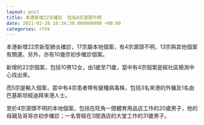 ```yaml
---
layout: post
title: 本港新增22宗確診　包括4宗源頭不明
date: 2021-02-28 16:34:30.000000000 +08:00
categories: rthk
---
```


本港新增22宗新型肺炎確診，17宗屬本地個案，有4宗源頭不明，13宗與其他個案有關連。另外，亦有10幾宗初步確診個案。

新增的22宗個案，包括10男12女，由1歲至71歲，當中有4宗個案是經社區檢測中心找出來。

而5宗是輸入個案，當中有4宗患者帶有變種病毒株，包括3名來港的外傭及1名由巴基斯坦經迪拜來港人士。

至於4宗源頭不明的本地個案，包括在旺角一間體育用品店工作的20歲男子，他的母親及哥哥亦初步確診；一名曾經在3間酒店的大堂工作的31歲男子。
